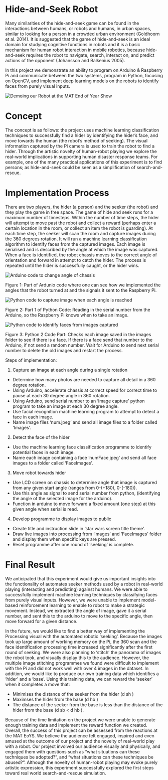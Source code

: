 # Hide-and-Seek Robot
Many similarities of the hide-and-seek game can be found in the interactions between humans, or robots and humans, in urban spaces, similar to looking for a person in a crowded urban environment (Goldhoorn et al. 2014). It is suggested that the game of hide-and-seek is an ideal domain for studying cognitive functions in robots and it is a basic mechanism for human robot interaction in mobile robotics, because hide-and-seek requires the robot to navigate, search, interact on, and predict actions of the opponent (Johansson and Balkenius 2005).   

In this project we demonstrate an ability to program on Arduino &amp; Raspberry Pi and communicate between the two systems, program in Python, focusing on OpenCV, and implement deep learning models on the robots to identify faces from purely visual inputs.

![Demoing our Robot at the MAT End of Year Show](https://github.com/ChristinaLast/hide-and-seek-robot/blob/master/robot_demo.jpg)

# Concept
The concept is as follows: the project uses machine learning classification techniques to successfully find a hider by identifying the hider’s face, and move towards the human (the robot’s method of seeking). The visual information captured by the Pi camera is used to train the robot to find a hider. Through the artistic novelty of human-robot playing we explore the real-world implications in supporting human disaster response teams. For example, one of the many practical applications of this experiment is to find persons; as hide-and-seek could be seen as a simplification of search-and-rescue.

# Implementation Process
There are two players, the hider (a person) and the seeker (the robot) and they play the game in free space. The game of hide and seek runs for a maximum number of timesteps. Within the number of time steps, the hider will attempt to move past the robot and collect a reward (perhaps enter a certain location in the room, or collect an item the robot is guarding). At each time step, the seeker will scan the room and capture images during the 360 degrees rotation. It will run a machine learning classification algorithm to identify faces from the captured images.  Each image is serialised and is described by the angle at which the image was captured. When a face is identified, the robot chassis moves to the correct angle of orientation and forward in attempt to catch the hider. The process is repeated until the hider is successfully caught, or the hider wins.

![Arduino code to change angle of chassis](https://github.com/ChristinaLast/hide-and-seek-robot/blob/master/angle_changer.png)

Figure 1: Part of Ardunio code where one can see how we implemented the angles that the robot turned at and the signals it sent to the Raspberry Pi.

![Python code to capture image when each angle is reached](https://github.com/ChristinaLast/hide-and-seek-robot/blob/master/image_taker.png)

Figure 2: Part 1 of Python Code: Reading in the serial number from the Arduino, so the Raspberry Pi knows when to take an image.

![Python code to identify faces from images captured](https://github.com/ChristinaLast/hide-and-seek-robot/blob/master/face_checker.png)

Figure 3: Python 2 Code Part: Checks each image saved in the images folder to see if there is a face. If there is a face send that number to the Arduino, if not send a random number. Wait for Arduino to send next serial number to delete the old images and restart the process.

Steps of implementation:
1. Capture an image at each angle during a single rotation
- Determine how many photos are needed to capture all detail in a 360 degree rotation.
- Using Arduino, accelerate chassis at correct speed for correct time to pause at each 30 degree angle in 360 rotation.
- Using Arduino, send serial number to an ‘Image capture’ python program to take an image at each 30 degree angle.
- Use facial recognition machine learning program to attempt to detect a face in each image.
- Name image files ‘num.jpeg’ and send all image files to a folder called ‘Images’.
2. Detect the face of the hider
- Use the machine learning face classification programme to identify potential faces in each image.
- Name each image containing a face ‘numFace.jpeg’ and send all face images to a folder called ‘FaceImages’.
3. Move robot towards hider
- Use LCD screen on chassis to determine angle that image is captured from any given start angle (ranges from 0-(+180), 0-(-180)).
- Use this angle as signal to send serial number from python, (identifying the angle of the selected image for the arduino).
- Function in arduino to move forward a fixed amount (one step) at this given angle when serial is read.
4. Develop programme to display images to public
- Create title and instruction slide in ‘star wars screen title theme’.
- Draw live images into processing from ‘Images’ and ‘FaceImages’ folder and display them when specific keys are pressed.
- Reset programme after one round of ‘seeking’ is complete.

# Final Result
We anticipated that this experiment would give us important insights into the functionality of automates seeker methods used by a robot in real-world playing (interacting and predicting) against humans. We were able to successfully implement machine learning techniques by classifying faces from purely visual inputs. However, we were unable to implement model-based reinforcement learning to enable to robot to make a strategic movement. Instead, we extracted the angle of image, gave it a serial number, and sent this to the arduino to move to the specific angle, then move forward for a given distance.

In the future, we would like to find a better way of implementing the Processing visual with the automated robotic ‘seeking’. Because the images took up large amount of working memory on the Pi, the 360 scan and the face identification processing time increased significantly after the first round of seeking. We were also planning to ‘stitch’ the panorama of images the robot took, and visually display this to the audience. However, the multiple image stitching programmes we found were difficult to implement with the Pi and did not work well with over 4 images in the dataset. In addition, we would like to produce our own training data which identifies a ‘hider’ and a ‘base’. Using this training data, we can reward the ‘seeker’ when it completes a move that:
- Minimises the distance of the seeker from the hider (d sh )
- Maximses the hider from the base (d hb )
- The distance of the seeker from the base is less than the distance of the hider from the base (d sb < d hb ).

Because of the time limitation on the project we were unable to generate enough training data and implement the reward function we created. Overall, the success of this project can be assessed from the reactions at the MAT EoYS. We believe the audience felt engaged, inspired and even amused at the outcome of our project and the novelty of real-world play with a robot. Our project involved our audience visually and physically, and engaged them with questions such as “what situations can these techniques be adopted?”, and “what situations can these techniques be abused?”. Although the novelty of human-robot playing may evoke purely artistic expression, this experiment successfully explored the first steps toward real world search-and-rescue simulation.
